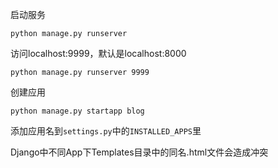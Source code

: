 启动服务

`python manage.py runserver`

访问localhost:9999，默认是localhost:8000

`python manage.py runserver 9999`

创建应用

`python manage.py startapp blog`

添加应用名到`settings.py`中的`INSTALLED_APPS`里

Django中不同App下Templates目录中的同名.html文件会造成冲突



























